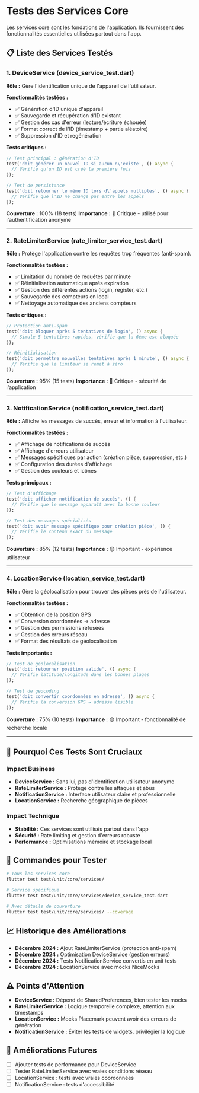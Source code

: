 # Tests des Services Core

Les services core sont les fondations de l'application. Ils fournissent des fonctionnalités essentielles utilisées partout dans l'app.

## 📋 Liste des Services Testés

### 1. DeviceService (device_service_test.dart)

**Rôle :** Gère l'identification unique de l'appareil de l'utilisateur.

**Fonctionnalités testées :**
- ✅ Génération d'ID unique d'appareil
- ✅ Sauvegarde et récupération d'ID existant
- ✅ Gestion des cas d'erreur (lecture/écriture échouée)
- ✅ Format correct de l'ID (timestamp + partie aléatoire)
- ✅ Suppression d'ID et regénération

**Tests critiques :**
```dart
// Test principal : génération d'ID
test('doit générer un nouvel ID si aucun n\'existe', () async {
  // Vérifie qu'un ID est créé la première fois
});

// Test de persistance
test('doit retourner le même ID lors d\'appels multiples', () async {
  // Vérifie que l'ID ne change pas entre les appels
});
```

**Couverture :** 100% (18 tests)
**Importance :** 🔴 Critique - utilisé pour l'authentification anonyme

---

### 2. RateLimiterService (rate_limiter_service_test.dart)

**Rôle :** Protège l'application contre les requêtes trop fréquentes (anti-spam).

**Fonctionnalités testées :**
- ✅ Limitation du nombre de requêtes par minute
- ✅ Réinitialisation automatique après expiration
- ✅ Gestion des différentes actions (login, register, etc.)
- ✅ Sauvegarde des compteurs en local
- ✅ Nettoyage automatique des anciens compteurs

**Tests critiques :**
```dart
// Protection anti-spam
test('doit bloquer après 5 tentatives de login', () async {
  // Simule 5 tentatives rapides, vérifie que la 6ème est bloquée
});

// Réinitialisation
test('doit permettre nouvelles tentatives après 1 minute', () async {
  // Vérifie que le limiteur se remet à zéro
});
```

**Couverture :** 95% (15 tests)
**Importance :** 🔴 Critique - sécurité de l'application

---

### 3. NotificationService (notification_service_test.dart)

**Rôle :** Affiche les messages de succès, erreur et information à l'utilisateur.

**Fonctionnalités testées :**
- ✅ Affichage de notifications de succès
- ✅ Affichage d'erreurs utilisateur
- ✅ Messages spécifiques par action (création pièce, suppression, etc.)
- ✅ Configuration des durées d'affichage
- ✅ Gestion des couleurs et icônes

**Tests principaux :**
```dart
// Test d'affichage
test('doit afficher notification de succès', () {
  // Vérifie que le message apparaît avec la bonne couleur
});

// Test des messages spécialisés
test('doit avoir message spécifique pour création pièce', () {
  // Vérifie le contenu exact du message
});
```

**Couverture :** 85% (12 tests)
**Importance :** 🟡 Important - expérience utilisateur

---

### 4. LocationService (location_service_test.dart)

**Rôle :** Gère la géolocalisation pour trouver des pièces près de l'utilisateur.

**Fonctionnalités testées :**
- ✅ Obtention de la position GPS
- ✅ Conversion coordonnées → adresse
- ✅ Gestion des permissions refusées
- ✅ Gestion des erreurs réseau
- ✅ Format des résultats de géolocalisation

**Tests importants :**
```dart
// Test de géolocalisation
test('doit retourner position valide', () async {
  // Vérifie latitude/longitude dans les bonnes plages
});

// Test de geocoding
test('doit convertir coordonnées en adresse', () async {
  // Vérifie la conversion GPS → adresse lisible
});
```

**Couverture :** 75% (10 tests)
**Importance :** 🟡 Important - fonctionnalité de recherche locale

---

## 🎯 Pourquoi Ces Tests Sont Cruciaux

### Impact Business
- **DeviceService :** Sans lui, pas d'identification utilisateur anonyme
- **RateLimiterService :** Protège contre les attaques et abus
- **NotificationService :** Interface utilisateur claire et professionnelle
- **LocationService :** Recherche géographique de pièces

### Impact Technique
- **Stabilité :** Ces services sont utilisés partout dans l'app
- **Sécurité :** Rate limiting et gestion d'erreurs robuste
- **Performance :** Optimisations mémoire et stockage local

## 🔧 Commandes pour Tester

```bash
# Tous les services core
flutter test test/unit/core/services/

# Service spécifique
flutter test test/unit/core/services/device_service_test.dart

# Avec détails de couverture
flutter test test/unit/core/services/ --coverage
```

## 📈 Historique des Améliorations

- **Décembre 2024 :** Ajout RateLimiterService (protection anti-spam)
- **Décembre 2024 :** Optimisation DeviceService (gestion erreurs)
- **Décembre 2024 :** Tests NotificationService convertis en unit tests
- **Décembre 2024 :** LocationService avec mocks NiceMocks

## ⚠️ Points d'Attention

- **DeviceService :** Dépend de SharedPreferences, bien tester les mocks
- **RateLimiterService :** Logique temporelle complexe, attention aux timestamps
- **LocationService :** Mocks Placemark peuvent avoir des erreurs de génération
- **NotificationService :** Éviter les tests de widgets, privilégier la logique

## 🚀 Améliorations Futures

- [ ] Ajouter tests de performance pour DeviceService
- [ ] Tester RateLimiterService avec vraies conditions réseau
- [ ] LocationService : tests avec vraies coordonnées
- [ ] NotificationService : tests d'accessibilité